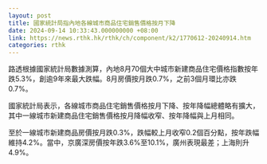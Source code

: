 ```yaml
---
layout: post
title: 國家統計局指內地各線城市商品住宅銷售價格按月下降
date: 2024-09-14 10:33:43.000000000 +08:00
link: https://news.rthk.hk/rthk/ch/component/k2/1770612-20240914.htm
categories: rthk
---
```


路透根據國家統計局數據測算，內地8月70個大中城市新建商品住宅價格指數按年跌5.3%，創逾9年來最大跌幅。8月房價按月跌0.7%，之前3個月環比亦跌0.7%。

國家統計局表示，各線城市商品住宅銷售價格按月下降、按年降幅總體略有擴大，其中一線城市新建商品住宅銷售價格按月降幅收窄、按年降幅與上月相同。

至於一線城市新建商品房價按月跌0.3%，跌幅較上月收窄0.2個百分點，按年跌幅維持4.2%。當中，京廣深房價按年跌3.6%至10.1%，廣州表現最差；上海則升4.9%。
